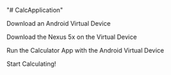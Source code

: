 "# CalcApplication" 

Download an Android Virtual Device 

Download the Nexus 5x on the Virtual Device

Run the Calculator App with the Android Virtual Device

Start Calculating!
